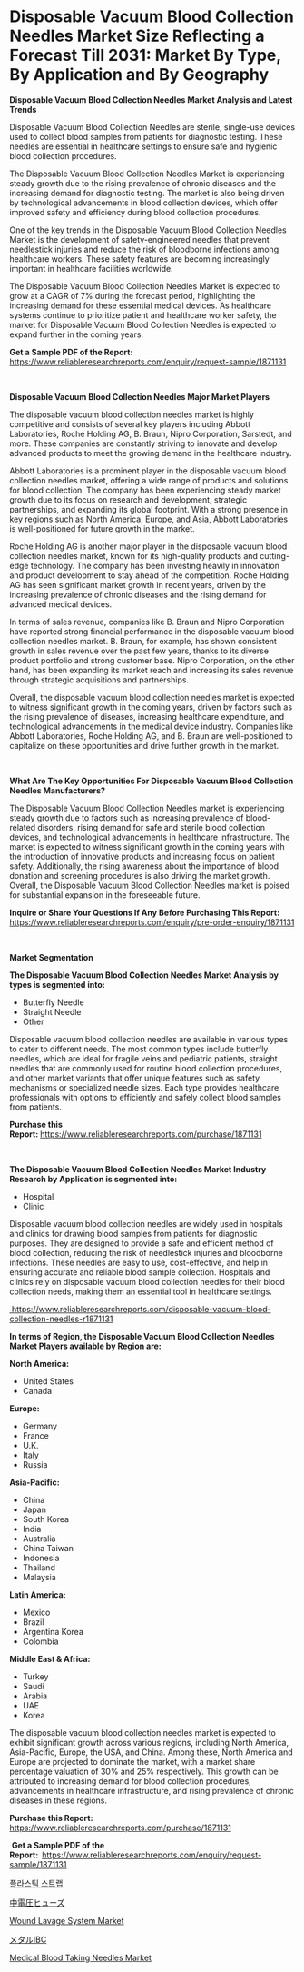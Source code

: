 <p><h1>Disposable Vacuum Blood Collection Needles Market Size Reflecting a Forecast Till 2031: Market By Type, By Application and By Geography</h1></p><p><strong>Disposable Vacuum Blood Collection Needles Market Analysis and Latest Trends</strong></p>
<p><p>Disposable Vacuum Blood Collection Needles are sterile, single-use devices used to collect blood samples from patients for diagnostic testing. These needles are essential in healthcare settings to ensure safe and hygienic blood collection procedures.</p><p>The Disposable Vacuum Blood Collection Needles Market is experiencing steady growth due to the rising prevalence of chronic diseases and the increasing demand for diagnostic testing. The market is also being driven by technological advancements in blood collection devices, which offer improved safety and efficiency during blood collection procedures.</p><p>One of the key trends in the Disposable Vacuum Blood Collection Needles Market is the development of safety-engineered needles that prevent needlestick injuries and reduce the risk of bloodborne infections among healthcare workers. These safety features are becoming increasingly important in healthcare facilities worldwide.</p><p>The Disposable Vacuum Blood Collection Needles Market is expected to grow at a CAGR of 7% during the forecast period, highlighting the increasing demand for these essential medical devices. As healthcare systems continue to prioritize patient and healthcare worker safety, the market for Disposable Vacuum Blood Collection Needles is expected to expand further in the coming years.</p></p>
<p><strong>Get a Sample PDF of the Report:&nbsp;</strong> <a href="https://www.reliableresearchreports.com/enquiry/request-sample/1871131">https://www.reliableresearchreports.com/enquiry/request-sample/1871131</a></p>
<p>&nbsp;</p>
<p><strong>Disposable Vacuum Blood Collection Needles Major Market Players</strong></p>
<p><p>The disposable vacuum blood collection needles market is highly competitive and consists of several key players including Abbott Laboratories, Roche Holding AG, B. Braun, Nipro Corporation, Sarstedt, and more. These companies are constantly striving to innovate and develop advanced products to meet the growing demand in the healthcare industry.</p><p>Abbott Laboratories is a prominent player in the disposable vacuum blood collection needles market, offering a wide range of products and solutions for blood collection. The company has been experiencing steady market growth due to its focus on research and development, strategic partnerships, and expanding its global footprint. With a strong presence in key regions such as North America, Europe, and Asia, Abbott Laboratories is well-positioned for future growth in the market.</p><p>Roche Holding AG is another major player in the disposable vacuum blood collection needles market, known for its high-quality products and cutting-edge technology. The company has been investing heavily in innovation and product development to stay ahead of the competition. Roche Holding AG has seen significant market growth in recent years, driven by the increasing prevalence of chronic diseases and the rising demand for advanced medical devices.</p><p>In terms of sales revenue, companies like B. Braun and Nipro Corporation have reported strong financial performance in the disposable vacuum blood collection needles market. B. Braun, for example, has shown consistent growth in sales revenue over the past few years, thanks to its diverse product portfolio and strong customer base. Nipro Corporation, on the other hand, has been expanding its market reach and increasing its sales revenue through strategic acquisitions and partnerships.</p><p>Overall, the disposable vacuum blood collection needles market is expected to witness significant growth in the coming years, driven by factors such as the rising prevalence of diseases, increasing healthcare expenditure, and technological advancements in the medical device industry. Companies like Abbott Laboratories, Roche Holding AG, and B. Braun are well-positioned to capitalize on these opportunities and drive further growth in the market.</p></p>
<p>&nbsp;</p>
<p><strong>What Are The Key Opportunities For Disposable Vacuum Blood Collection Needles Manufacturers?</strong></p>
<p><p>The Disposable Vacuum Blood Collection Needles market is experiencing steady growth due to factors such as increasing prevalence of blood-related disorders, rising demand for safe and sterile blood collection devices, and technological advancements in healthcare infrastructure. The market is expected to witness significant growth in the coming years with the introduction of innovative products and increasing focus on patient safety. Additionally, the rising awareness about the importance of blood donation and screening procedures is also driving the market growth. Overall, the Disposable Vacuum Blood Collection Needles market is poised for substantial expansion in the foreseeable future.</p></p>
<p><strong>Inquire or Share Your Questions If Any Before Purchasing This Report:</strong> <a href="https://www.reliableresearchreports.com/enquiry/pre-order-enquiry/1871131">https://www.reliableresearchreports.com/enquiry/pre-order-enquiry/1871131</a></p>
<p>&nbsp;</p>
<p><strong>Market Segmentation</strong></p>
<p><strong>The Disposable Vacuum Blood Collection Needles Market Analysis by types is segmented into:</strong></p>
<p><ul><li>Butterfly Needle</li><li>Straight Needle</li><li>Other</li></ul></p>
<p><p>Disposable vacuum blood collection needles are available in various types to cater to different needs. The most common types include butterfly needles, which are ideal for fragile veins and pediatric patients, straight needles that are commonly used for routine blood collection procedures, and other market variants that offer unique features such as safety mechanisms or specialized needle sizes. Each type provides healthcare professionals with options to efficiently and safely collect blood samples from patients.</p></p>
<p><strong>Purchase this Report:&nbsp;</strong><a href="https://www.reliableresearchreports.com/purchase/1871131">https://www.reliableresearchreports.com/purchase/1871131</a></p>
<p>&nbsp;</p>
<p><strong>The Disposable Vacuum Blood Collection Needles Market Industry Research by Application is segmented into:</strong></p>
<p><ul><li>Hospital</li><li>Clinic</li></ul></p>
<p><p>Disposable vacuum blood collection needles are widely used in hospitals and clinics for drawing blood samples from patients for diagnostic purposes. They are designed to provide a safe and efficient method of blood collection, reducing the risk of needlestick injuries and bloodborne infections. These needles are easy to use, cost-effective, and help in ensuring accurate and reliable blood sample collection. Hospitals and clinics rely on disposable vacuum blood collection needles for their blood collection needs, making them an essential tool in healthcare settings.</p></p>
<p><a href="https://www.reliableresearchreports.com/disposable-vacuum-blood-collection-needles-r1871131">&nbsp;https://www.reliableresearchreports.com/disposable-vacuum-blood-collection-needles-r1871131</a></p>
<p><strong>In terms of Region, the Disposable Vacuum Blood Collection Needles Market Players available by Region are:</strong></p>
<p>
    <p> <strong> North America: </strong>
        <ul>
            <li>United States</li>
            <li>Canada</li>
        </ul>
        </p> 
    <p> <strong> Europe: </strong>
        <ul>
            <li>Germany</li>
            <li>France</li>
            <li>U.K.</li>
            <li>Italy</li>
            <li>Russia</li>
        </ul>
        </p> 
    <p> <strong> Asia-Pacific: </strong>
        <ul>
            <li>China</li>
            <li>Japan</li>
            <li>South Korea</li>
            <li>India</li>
            <li>Australia</li>
            <li>China Taiwan</li>
            <li>Indonesia</li>
            <li>Thailand</li>
            <li>Malaysia</li>
        </ul>
        </p> 
    <p> <strong> Latin America: </strong>
        <ul>
            <li>Mexico</li>
            <li>Brazil</li>
            <li>Argentina Korea</li>
            <li>Colombia</li>
        </ul>
        </p> 
    <p> <strong> Middle East & Africa: </strong>
        <ul>
            <li>Turkey</li>
            <li>Saudi</li>
            <li>Arabia</li>
            <li>UAE</li>
            <li>Korea</li>
        </ul>
    </p>
    </p>
<p><p>The disposable vacuum blood collection needles market is expected to exhibit significant growth across various regions, including North America, Asia-Pacific, Europe, the USA, and China. Among these, North America and Europe are projected to dominate the market, with a market share percentage valuation of 30% and 25% respectively. This growth can be attributed to increasing demand for blood collection procedures, advancements in healthcare infrastructure, and rising prevalence of chronic diseases in these regions.</p></p>
<p><strong>Purchase this Report: </strong><a href="https://www.reliableresearchreports.com/purchase/1871131">https://www.reliableresearchreports.com/purchase/1871131</a></p>
<p>&nbsp;<strong>Get a Sample PDF of the Report:&nbsp;&nbsp;</strong><a href="https://www.reliableresearchreports.com/enquiry/request-sample/1871131">https://www.reliableresearchreports.com/enquiry/request-sample/1871131</a></p>
<p><strong></strong></p>
<p><p><a href="https://github.com/fernandotryO5lson96765/Market-Research-Report-List-1/blob/main/867106247477.md">플라스틱 스트랩</a></p><p><a href="https://github.com/mm14022023/Market-Research-Report-List-1/blob/main/566208552054.md">中電圧ヒューズ</a></p><p><a href="https://github.com/Glendatilghmankmgz0rbhwpy/Market-Research-Report-List-2/blob/main/wound-lavage-system-market.md">Wound Lavage System Market</a></p><p><a href="https://github.com/RudySimonis2023/Market-Research-Report-List-1/blob/main/902593352055.md">メタルIBC</a></p><p><a href="https://github.com/DeonteStanton2023/Market-Research-Report-List-1/blob/main/medical-blood-taking-needles-market.md">Medical Blood Taking Needles Market</a></p></p>